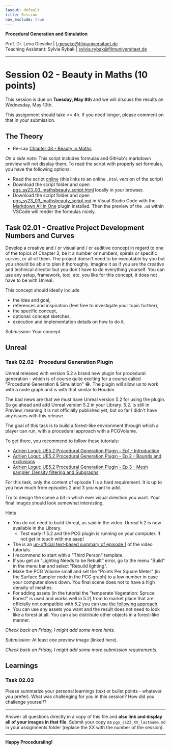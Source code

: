 ```yaml
---
layout: default
title: Session
nav_exclude: true
---
```


**Procedural Generation and Simulation**  


Prof. Dr. Lena Gieseke \| l.gieseke@filmuniversitaet.de  
Teaching Assistant: Sylvia Rybak \| sylvia.rybak@filmuniversitaet.de

---

# Session 02 - Beauty in Maths (10 points)

This session is due on **Tuesday, May 8th** and we will discuss the results on Wednesday, May 10th.  

This assignment should take <= 4h. If you need longer, please comment on that in your submission.


## The Theory

* Re-cap [Chapter 03 - Beauty in Maths](../02_scripts/pgs_ss23_03_mathsbeauty_script.html)

*On a side note:* This script includes formulas and GitHub's markdown preview will not display them. To read the script with properly set formulas, you have the following options:

* Read the script [online](https://ctechfilmuniversity.github.io/lecture_ss23_procedural_generation_and_simulation/02_scripts/pgs_ss23_03_mathsbeauty_script.html) (this links to an online `.html` version of the script)
* Download the script folder and open [pgs_ss23_03_mathsbeauty_script.html](../../02_scripts/pgs_ss23_03_mathsbeauty_script.html) locally in your browser.
* Download the script folder and open [pgs_ss23_03_mathsbeauty_script.md](../../02_scripts/pgs_ss23_03_mathsbeauty_script.md) in Visual Studio Code with the [Markdown All in One](https://marketplace.visualstudio.com/items?itemName=yzhang.markdown-all-in-one) plugin installed. Then the preview of the `.md` within VSCode will render the formulas nicely.


## Task 02.01 - Creative Project Development Numbers and Curves

Develop a creative and / or visual and / or auditive concept in regard to one of the topics of Chapter 3, be it a number or numbers, spirals or specific curves, or all of them. The project doesn't need to be executable by you but you should be able to plan it thoroughly. Imagine it as if you are the creative and technical director but you don't have to do everything yourself. You can use any setup, framework, tool, etc. you like for this concept, it does not have to be with Unreal.

This concept should ideally include

- the idea and goal,
- references and inspiration (feel free to investigate your topic further),
- the specific concept,
- optional: concept sketches,
- execution and implementation details on how to do it.


*Submission*: Your concept.

## Unreal

### Task 02.02 - Procedural Generation Plugin

Unreal released with version 5.2 a brand new plugin for procedural generation - which is of course quite exciting for a course called "Procedural Generation & Simulation" 😁. The plugin will allow us to work with a node graph and is with that similar to Houdini.

The bad news are that we must have Unreal version 5.2 for using the plugin. So go ahead and add Unreal version 5.2 in your Library. 5.2. is still in Preview, meaning it is not officially published yet, but so far I didn't have any issues with this release.

The goal of this task is to build a forest-like environment through which a player can run, with a procedural approach with a PCGVolume.

To get there, you recommend to follow these tutorials:
* [Adrien Logut: UE5.2 Procedural Generation Plugin - Ep1 - Introduction](https://www.youtube.com/watch?v=hjk9308SCeE&t=61s)
* [Adrien Logut: UE5.2 Procedural Generation Plugin - Ep 2 - Bounds and exclusions](https://www.youtube.com/watch?v=LyPK7MZT1pM&t=0s)
* [Adrien Logut: UE5.2 Procedural Generation Plugin - Ep 3 - Mesh sampler, Density filtering and Subgraphs](https://www.youtube.com/watch?v=ZXh6oesGTGg)

For this task, only the content of episode 1 is a hard requirement. It is up to you how much from episodes 2 and 3 you want to add. 

Try to design the scene a bit in which ever visual direction you want. Your final images should look somewhat interesting.

Hints
* You do not need to build Unreal, as said in the video. Unreal 5.2 is now available in the Library.
    * Test early if 5.2 and the PCG plugin is running on your computer. If not get in touch with me asap!
* The is an [un-official text-based summary of episode 1](https://www.quodsoler.com/blog/intro-to-unreal-procedural-content-generation-framework) of the video tutorials.
* I recommend to start with a "Third Person" template.
* If you get an  “Lighting Needs to be Rebuilt” error, go to the menu "Build" in the menu bar and select "Rebuild lighting".
* Make the PCG Volume small and set the "Points Per Square Meter" (in the Surface Sampler node in the PCG graph) to a low number in case your computer slows down. You final scene does not to have a high density of meshes.
* For adding assets (in the tutorial the "temperate Vegetation: Spruce Forest" is used and works well in 5.2) from to market place that are officially not compatible with 5.2 you can use [the following approach](https://dev.epicgames.com/community/learning/tutorials/6G1D/unreal-engine-5-how-to-use-assets-that-are-not-compatible-with-ue5-in-ue5).
* You can use any assets you want and the result does not need to look like a forest at all. You can also distribute other objects in a forest-like manner.


*Check back an Friday, I might add some more hints.*


<!-- * Click "Add To Project"
* Check "Show all Projects"

![](img/pcg_01.png) -->


*Submission*: At least one preview image (linked here).

*Check back an Friday, I might add some more submission requirements.*

## Learnings

### Task 02.03

Please summarize your personal learnings (text or bullet points - whatever you prefer). What was challenging for you in this session? How did you challenge yourself?



---
  
Answer all questions directly in a copy of this file and **also link and display all of your images in that file**. Submit your copy as `pgs_ss23_XX_lastname.md` in your assignments folder (replace the XX with the number of the session). 
  

---

**Happy Proceduraling!**

